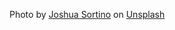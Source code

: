 Photo by <a href="https://unsplash.com/@sortino?utm_content=creditCopyText&utm_medium=referral&utm_source=unsplash">Joshua Sortino</a> on <a href="https://unsplash.com/photos/worms-eye-view-photography-of-ceiling-LqKhnDzSF-8?utm_content=creditCopyText&utm_medium=referral&utm_source=unsplash">Unsplash</a>